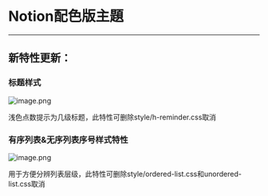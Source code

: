 # Notion配色版主題

---

## 新特性更新：

### 标题样式

![image.png](https://b3logfile.com/siyuan/1601258007003/assets/image-20220317234808-1rle8yv.png)

浅色点数提示为几级标题，此特性可删除style/h-reminder.css取消


### 有序列表&无序列表序号样式特性

![image.png](https://b3logfile.com/siyuan/1601258007003/assets/image-20220317235147-f83l2la.png)

用于方便分辨列表层级，此特性可删除style/ordered-list.css和unordered-list.css取消

